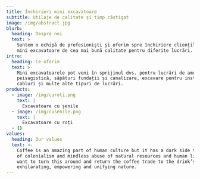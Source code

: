```yaml
---
title: Închirieri mini excavatoare
subtitle: Utilaje de calitate și timp câștigat
image: /img/abstract.jpg
blurb:
  heading: Despre noi
  text: >
    Suntem o echipă de profesioniști și oferim spre închiriere clienților noștri
    mini excavatoare de cea mai bună calitate pentru diferite lucrări.
intro:
  heading: Ce oferim
  text: >-
    Mini excavatoarele pot veni în sprijinul dvs. pentru lucrări de amenajare
    peisagistică, săpături fundații și canalizare, excavare pentru instalare
    cabluri și multe alte tipuri de lucrări.
products:
  - image: /img/curoti.png
    text: |
      Excavatoare cu șenile
  - image: /img/cusenile.png
    text: |
      Excavatoare cu roți
  - {}
values:
  heading: Our values
  text: >-
    Coffee is an amazing part of human culture but it has a dark side too – one
    of colonialism and mindless abuse of natural resources and human lives. We
    want to turn this around and return the coffee trade to the drink’s
    exhilarating, empowering and unifying nature.
---
```


